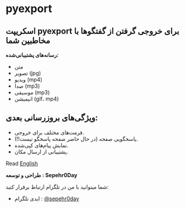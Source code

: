 # pyexport

## اسکریپت pyexport برای خروجی گرفتن از گفتگوها با مخاطبین شما

**رسانه‌های پشتیبانی‌شده:**
- متن
- تصویر (jpg)
- ویدیو (mp4)
- صدا (mp3)
- موسیقی (mp3)
- انیمیشن (gif، mp4)

## **ویژگی‌های بروزرسانی بعدی:**
- فرمت‌های مختلف برای خروجی.
- پاسخگویی صفحه (در حال حاضر صفحه پاسخگو نیست!!).
- نمایش پیام‌های کپی‌شده.
- پشتیبانی از ارسال مکان.


Read [English](https://github.com/Sepehr0Day/pyexport/blob/main/README.md)



**طراحی و توسعه : Sepehr0Day**

شما میتوانید با من در تلگرام ارتباط برقرار کنید:
- ایدی تلگرام : [@sepehr0day](https://t.me/sepehr0day)

